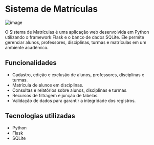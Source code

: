 # Sistema de Matrículas
![image](https://github.com/Deadfubs/Sistema-de-Matriculas/assets/74834392/b1c2b838-356f-4dd5-ad2f-55f5c10e3034)


O Sistema de Matrículas é uma aplicação web desenvolvida em Python utilizando o framework Flask e o banco de dados SQLite. Ele permite gerenciar alunos, professores, disciplinas, turmas e matrículas em um ambiente acadêmico.

## Funcionalidades

- Cadastro, edição e exclusão de alunos, professores, disciplinas e turmas.
- Matrícula de alunos em disciplinas.
- Consultas e relatórios sobre alunos, disciplinas e turmas.
- Recursos de filtragem e junção de tabelas.
- Validação de dados para garantir a integridade dos registros.

## Tecnologias utilizadas

- Python
- Flask
- SQLite
